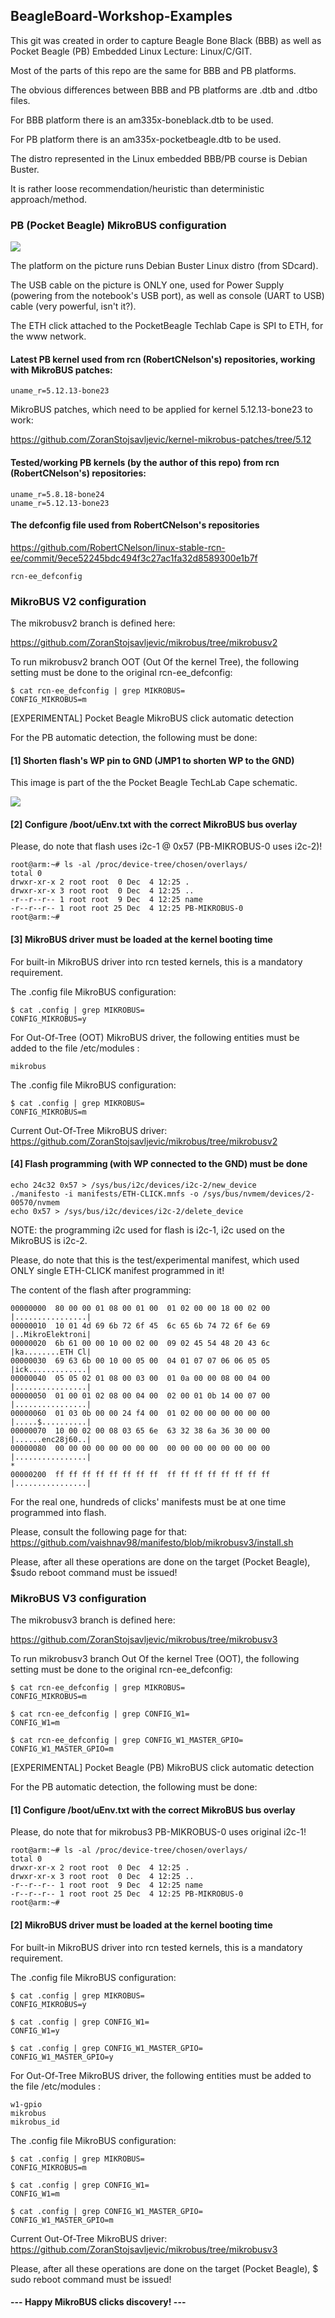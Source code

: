## BeagleBoard-Workshop-Examples

This git was created in order to capture Beagle Bone Black (BBB) as well as Pocket Beagle (PB)
Embedded Linux Lecture: Linux/C/GIT.

Most of the parts of this repo are the same for BBB and PB platforms.

The obvious differences between BBB and PB platforms are .dtb and .dtbo files.

For BBB platform there is an am335x-boneblack.dtb to be used.

For PB platform there is an am335x-pocketbeagle.dtb to be used.

The distro represented in the Linux embedded BBB/PB course is Debian Buster.

It is rather loose recommendation/heuristic than deterministic approach/method.

### PB (Pocket Beagle) MikroBUS configuration

![](Images/PB.jpg)

The platform on the picture runs Debian Buster Linux distro (from SDcard).

The USB cable on the picture is ONLY one, used for Power Supply (powering from the notebook's
USB port), as well as console (UART to USB) cable (very powerful, isn't it?).

The ETH click attached to the PocketBeagle Techlab Cape is SPI to ETH, for the www network.

#### Latest PB kernel used from rcn (RobertCNelson's) repositories, working with MikroBUS patches:

	uname_r=5.12.13-bone23

MikroBUS patches, which need to be applied for kernel 5.12.13-bone23 to work:

https://github.com/ZoranStojsavljevic/kernel-mikrobus-patches/tree/5.12

#### Tested/working PB kernels (by the author of this repo) from rcn (RobertCNelson's) repositories:

	uname_r=5.8.18-bone24
	uname_r=5.12.13-bone23

#### The defconfig file used from RobertCNelson's repositories
https://github.com/RobertCNelson/linux-stable-rcn-ee/commit/9ece52245bdc494f3c27ac1fa32d8589300e1b7f

	rcn-ee_defconfig

### MikroBUS V2 configuration

The mikrobusv2 branch is defined here:

https://github.com/ZoranStojsavljevic/mikrobus/tree/mikrobusv2

To run mikrobusv2 branch OOT (Out Of the kernel Tree), the following setting must be done to the
original rcn-ee_defconfig:

	$ cat rcn-ee_defconfig | grep MIKROBUS=
	CONFIG_MIKROBUS=m

[EXPERIMENTAL] Pocket Beagle MikroBUS click automatic detection

For the PB automatic detection, the following must be done:

#### [1] Shorten flash's WP pin to GND (JMP1 to shorten WP to the GND)

This image is part of the the Pocket Beagle TechLab Cape schematic.

![](Images/WP.png)

#### [2] Configure /boot/uEnv.txt with the correct MikroBUS bus overlay

Please, do note that flash uses i2c-1 @ 0x57 (PB-MIKROBUS-0 uses i2c-2)!

	root@arm:~# ls -al /proc/device-tree/chosen/overlays/
	total 0
	drwxr-xr-x 2 root root  0 Dec  4 12:25 .
	drwxr-xr-x 3 root root  0 Dec  4 12:25 ..
	-r--r--r-- 1 root root  9 Dec  4 12:25 name
	-r--r--r-- 1 root root 25 Dec  4 12:25 PB-MIKROBUS-0
	root@arm:~#

#### [3] MikroBUS driver must be loaded at the kernel booting time

For built-in MikroBUS driver into rcn tested kernels, this is a mandatory requirement.

The .config file MikroBUS configuration:

	$ cat .config | grep MIKROBUS=
	CONFIG_MIKROBUS=y

For Out-Of-Tree (OOT) MikroBUS driver, the following entities must be added to the file /etc/modules :

	mikrobus

The .config file MikroBUS configuration:

	$ cat .config | grep MIKROBUS=
	CONFIG_MIKROBUS=m

Current Out-Of-Tree MikroBUS driver: https://github.com/ZoranStojsavljevic/mikrobus/tree/mikrobusv2

#### [4] Flash programming (with WP connected to the GND) must be done

	echo 24c32 0x57 > /sys/bus/i2c/devices/i2c-2/new_device
	./manifesto -i manifests/ETH-CLICK.mnfs -o /sys/bus/nvmem/devices/2-00570/nvmem
	echo 0x57 > /sys/bus/i2c/devices/i2c-2/delete_device

NOTE: the programming i2c used for flash is i2c-1, i2c used on the MikroBUS is i2c-2.

Please, do note that this is the test/experimental manifest, which used ONLY single ETH-CLICK
manifest programmed in it!

The content of the flash after programming:

	00000000  80 00 00 01 08 00 01 00  01 02 00 00 18 00 02 00  |................|
	00000010  10 01 4d 69 6b 72 6f 45  6c 65 6b 74 72 6f 6e 69  |..MikroElektroni|
	00000020  6b 61 00 00 10 00 02 00  09 02 45 54 48 20 43 6c  |ka........ETH Cl|
	00000030  69 63 6b 00 10 00 05 00  04 01 07 07 06 06 05 05  |ick.............|
	00000040  05 05 02 01 08 00 03 00  01 0a 00 00 08 00 04 00  |................|
	00000050  01 00 01 02 08 00 04 00  02 00 01 0b 14 00 07 00  |................|
	00000060  01 03 0b 00 00 24 f4 00  01 02 00 00 00 00 00 00  |.....$..........|
	00000070  10 00 02 00 08 03 65 6e  63 32 38 6a 36 30 00 00  |......enc28j60..|
	00000080  00 00 00 00 00 00 00 00  00 00 00 00 00 00 00 00  |................|
	*
	00000200  ff ff ff ff ff ff ff ff  ff ff ff ff ff ff ff ff  |................|

For the real one, hundreds of clicks' manifests must be at one time programmed into flash.

Please, consult the following page for that: https://github.com/vaishnav98/manifesto/blob/mikrobusv3/install.sh

Please, after all these operations are done on the target (Pocket Beagle), $sudo reboot
command must be issued!

### MikroBUS V3 configuration

The mikrobusv3 branch is defined here:

https://github.com/ZoranStojsavljevic/mikrobus/tree/mikrobusv3

To run mikrobusv3 branch Out Of the kernel Tree (OOT), the following setting must be done to the
original rcn-ee_defconfig:

	$ cat rcn-ee_defconfig | grep MIKROBUS=
	CONFIG_MIKROBUS=m

	$ cat rcn-ee_defconfig | grep CONFIG_W1=
	CONFIG_W1=m

	$ cat rcn-ee_defconfig | grep CONFIG_W1_MASTER_GPIO=
	CONFIG_W1_MASTER_GPIO=m

[EXPERIMENTAL] Pocket Beagle (PB) MikroBUS click automatic detection

For the PB automatic detection, the following must be done:

#### [1] Configure /boot/uEnv.txt with the correct MikroBUS bus overlay

Please, do note that for mikrobus3 PB-MIKROBUS-0 uses original i2c-1!

	root@arm:~# ls -al /proc/device-tree/chosen/overlays/
	total 0
	drwxr-xr-x 2 root root  0 Dec  4 12:25 .
	drwxr-xr-x 3 root root  0 Dec  4 12:25 ..
	-r--r--r-- 1 root root  9 Dec  4 12:25 name
	-r--r--r-- 1 root root 25 Dec  4 12:25 PB-MIKROBUS-0
	root@arm:~#

#### [2] MikroBUS driver must be loaded at the kernel booting time

For built-in MikroBUS driver into rcn tested kernels, this is a mandatory requirement.

The .config file MikroBUS configuration:

	$ cat .config | grep MIKROBUS=
	CONFIG_MIKROBUS=y

	$ cat .config | grep CONFIG_W1=
	CONFIG_W1=y

	$ cat .config | grep CONFIG_W1_MASTER_GPIO=
	CONFIG_W1_MASTER_GPIO=y

For Out-Of-Tree MikroBUS driver, the following entities must be added to the file /etc/modules :

	w1-gpio
	mikrobus
	mikrobus_id

The .config file MikroBUS configuration:

	$ cat .config | grep MIKROBUS=
	CONFIG_MIKROBUS=m

	$ cat .config | grep CONFIG_W1=
	CONFIG_W1=m

	$ cat .config | grep CONFIG_W1_MASTER_GPIO=
	CONFIG_W1_MASTER_GPIO=m

Current Out-Of-Tree MikroBUS driver: https://github.com/ZoranStojsavljevic/mikrobus/tree/mikrobusv3

Please, after all these operations are done on the target (Pocket Beagle), $ sudo reboot
command must be issued!

#### --- Happy MikroBUS clicks discovery! ---
